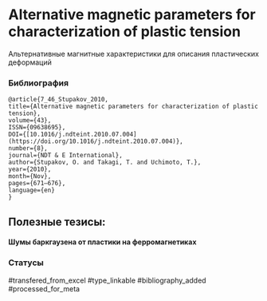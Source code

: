 # Alternative magnetic parameters for characterization of plastic tension
 
Альтернативные магнитные характеристики для описания пластических деформаций

### Библиография
```
@article{7_46_Stupakov_2010,
title={Alternative magnetic parameters for characterization of plastic tension},
volume={43},
ISSN={09638695},
DOI={[10.1016/j.ndteint.2010.07.004](https://doi.org/10.1016/j.ndteint.2010.07.004)},
number={8},
journal={NDT & E International},
author={Stupakov, O. and Takagi, T. and Uchimoto, T.},
year={2010},
month={Nov},
pages={671–676},
language={en}
}
```

## Полезные тезисы:

#### Шумы баркгаузена от пластики на ферромагнетиках

### Статусы
#transfered_from_excel 
#type_linkable 
#bibliography_added
#processed_for_meta
